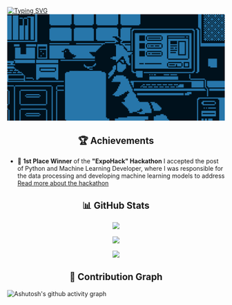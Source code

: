 [![Typing SVG](https://readme-typing-svg.herokuapp.com?font=Fira+Code&pause=1000&center=&vCenter=&random=true&width=435&lines=Hey+there%2C+I'm+GuruProger;I+am+engaged+in+python+development)](https://git.io/typing-svg)
![Header](assets/header.gif)

## <h2 align="center"> 🏆 Achievements</h2>  

- 🥇 **1st Place Winner** of the **"ExpoHack" Hackathon**
  I accepted the post of Python and Machine Learning Developer, where I was responsible for the data processing and
  developing machine learning models to
  address [Read more about the hackathon](https://habr.com/ru/articles/842786/)

## <h2 align="center">📊 GitHub Stats</h2>

<p align="center">  
<img src="https://github-readme-stats.vercel.app/api?username=GuruProger&theme=tokyonight&include_all_commits=true&count_private=true"/>  </p>
<p align="center">  
<img src="https://github-readme-streak-stats.herokuapp.com?user=GuruProger&theme=black-ice">   </p>
<p align="center">  
<img src="https://github-readme-stats.vercel.app/api/top-langs/?username=GuruProger&theme=tokyonight&hide_border=false&include_all_commits=true&count_private=true&hide_border=true&layout=compact"/>   </p>

## <h2 align="center">🌱 Contribution Graph</h2>
  
![Ashutosh's github activity graph](https://github-readme-activity-graph.vercel.app/graph?username=GuruProger&theme=github-compact)
